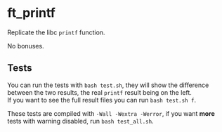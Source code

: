 # ft_printf

Replicate the libc ``printf`` function.

No bonuses.

## Tests

You can run the tests with ``bash test.sh``, they will show the difference between the two results, the real ``printf`` result being on the left.  
If you want to see the full result files you can run ``bash test.sh f``.

These tests are compiled with ``-Wall -Wextra -Werror``, if you want **more** tests with warning disabled, run ``bash test_all.sh``.

